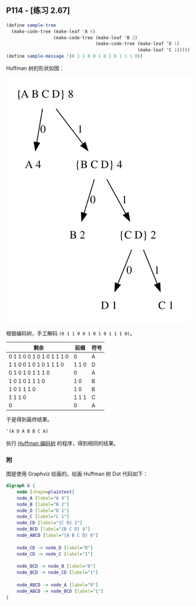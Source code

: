 ## P114 - [练习 2.67]

``` Scheme
(define sample-tree
  (make-code-tree (make-leaf 'A 4)
                  (make-code-tree (make-leaf 'B 2)
                                  (make-code-tree (make-leaf 'D 1)
                                                  (make-leaf 'C 1)))))
(define sample-message '(0 1 1 0 0 1 0 1 0 1 1 1 0))
```

Huffman 树的形状如图：

<img src="./exercise_2_67.svg"/>

根据编码树，手工解码 `(0 1 1 0 0 1 0 1 0 1 1 1 0)`。

|剩余                       | 前缀      | 符号       | 
|--------------------------|-----------|-----------|
|0 1 1 0 0 1 0 1 0 1 1 1 0 | 0         |  A         |
|1 1 0 0 1 0 1 0 1 1 1 0   | 1 1 0     |  D         |
|0 1 0 1 0 1 1 1 0         | 0         |  A         |
|1 0 1 0 1 1 1 0           | 1 0       |  B         |
|1 0 1 1 1 0               | 1 0       |  B         |
|1 1 1 0                   | 1 1 1     |  C         |
| 0                        | 0         |  A         |

于是得到最终结果。

``` Scheme
'(A D A B B C A)
```

执行 [Huffman 编码树](huffman_tree.scm) 的程序，得到相同的结果。


### 附

图是使用 Graphviz 绘画的。绘画 Huffman 树 Dot 代码如下：

``` Dot
digraph G {
    node [shape=plaintext]
    node_A [label="A 4"]
    node_B [label="B 2"]
    node_D [label="D 1"]
    node_C [label="C 1"]
    node_CD [label="{C D} 2"]
    node_BCD [label="{B C D} 4"]
    node_ABCD [label="{A B C D} 8"]
    
    node_CD -> node_D [label="0"]
    node_CD -> node_C [label="1"]
    
    node_BCD -> node_B [label="0"]
    node_BCD -> node_CD [label="1"]
    
    node_ABCD -> node_A [label="0"]
    node_ABCD -> node_BCD [label="1"]
}
```
